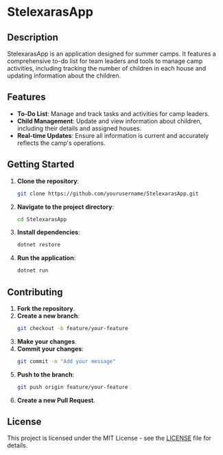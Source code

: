# StelexarasApp

## Description

StelexarasApp is an application designed for summer camps. It features a comprehensive to-do list for team leaders and tools to manage camp activities, including tracking the number of children in each house and updating information about the children.

## Features

- **To-Do List**: Manage and track tasks and activities for camp leaders.
- **Child Management**: Update and view information about children, including their details and assigned houses.
- **Real-time Updates**: Ensure all information is current and accurately reflects the camp's operations.

## Getting Started

1. **Clone the repository**:
    ```bash
    git clone https://github.com/yourusername/StelexarasApp.git
    ```

2. **Navigate to the project directory**:
    ```bash
    cd StelexarasApp
    ```

3. **Install dependencies**:
    ```bash
    dotnet restore
    ```

4. **Run the application**:
    ```bash
    dotnet run
    ```

## Contributing

1. **Fork the repository**.
2. **Create a new branch**:
    ```bash
    git checkout -b feature/your-feature
    ```
3. **Make your changes**.
4. **Commit your changes**:
    ```bash
    git commit -m "Add your message"
    ```
5. **Push to the branch**:
    ```bash
    git push origin feature/your-feature
    ```
6. **Create a new Pull Request**.

## License

This project is licensed under the MIT License - see the [LICENSE](LICENSE) file for details.
